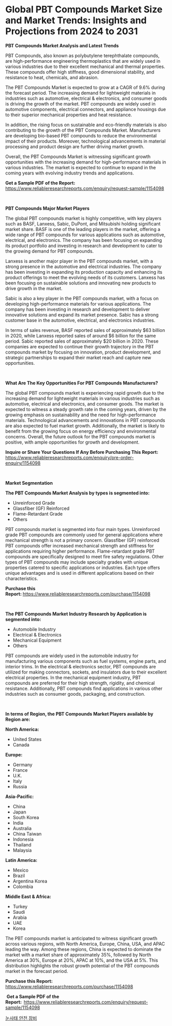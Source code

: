 <p><h1>Global PBT Compounds Market Size and Market Trends: Insights and Projections from 2024 to 2031</h1></p><p><strong>PBT Compounds Market Analysis and Latest Trends</strong></p>
<p><p>PBT Compounds, also known as polybutylene terephthalate compounds, are high-performance engineering thermoplastics that are widely used in various industries due to their excellent mechanical and thermal properties. These compounds offer high stiffness, good dimensional stability, and resistance to heat, chemicals, and abrasion.</p><p>The PBT Compounds Market is expected to grow at a CAGR of 9.6% during the forecast period. The increasing demand for lightweight materials in industries such as automotive, electrical & electronics, and consumer goods is driving the growth of the market. PBT compounds are widely used in automotive components, electrical connectors, and appliance housings due to their superior mechanical properties and heat resistance.</p><p>In addition, the rising focus on sustainable and eco-friendly materials is also contributing to the growth of the PBT Compounds Market. Manufacturers are developing bio-based PBT compounds to reduce the environmental impact of their products. Moreover, technological advancements in material processing and product design are further driving market growth.</p><p>Overall, the PBT Compounds Market is witnessing significant growth opportunities with the increasing demand for high-performance materials in various industries. The market is expected to continue to expand in the coming years with evolving industry trends and applications.</p></p>
<p><strong>Get a Sample PDF of the Report:&nbsp;</strong> <a href="https://www.reliableresearchreports.com/enquiry/request-sample/1154098">https://www.reliableresearchreports.com/enquiry/request-sample/1154098</a></p>
<p>&nbsp;</p>
<p><strong>PBT Compounds Major Market Players</strong></p>
<p><p>The global PBT compounds market is highly competitive, with key players such as BASF, Lanxess, Sabic, DuPont, and Mitsubishi holding significant market share. BASF is one of the leading players in the market, offering a wide range of PBT compounds for various applications such as automotive, electrical, and electronics. The company has been focusing on expanding its product portfolio and investing in research and development to cater to the growing demand for PBT compounds.</p><p>Lanxess is another major player in the PBT compounds market, with a strong presence in the automotive and electrical industries. The company has been investing in expanding its production capacity and enhancing its product offerings to meet the evolving needs of its customers. Lanxess has been focusing on sustainable solutions and innovating new products to drive growth in the market.</p><p>Sabic is also a key player in the PBT compounds market, with a focus on developing high-performance materials for various applications. The company has been investing in research and development to deliver innovative solutions and expand its market presence. Sabic has a strong customer base in the automotive, electrical, and electronics industries.</p><p>In terms of sales revenue, BASF reported sales of approximately $63 billion in 2020, while Lanxess reported sales of around $6 billion for the same period. Sabic reported sales of approximately $20 billion in 2020. These companies are expected to continue their growth trajectory in the PBT compounds market by focusing on innovation, product development, and strategic partnerships to expand their market reach and capture new opportunities.</p></p>
<p>&nbsp;</p>
<p><strong>What Are The Key Opportunities For PBT Compounds Manufacturers?</strong></p>
<p><p>The global PBT compounds market is experiencing rapid growth due to the increasing demand for lightweight materials in various industries such as automotive, electrical and electronics, and consumer goods. The market is expected to witness a steady growth rate in the coming years, driven by the growing emphasis on sustainability and the need for high-performance materials. Technological advancements and innovations in PBT compounds are also expected to fuel market growth. Additionally, the market is likely to benefit from the growing focus on energy efficiency and environmental concerns. Overall, the future outlook for the PBT compounds market is positive, with ample opportunities for growth and development.</p></p>
<p><strong>Inquire or Share Your Questions If Any Before Purchasing This Report:</strong> <a href="https://www.reliableresearchreports.com/enquiry/pre-order-enquiry/1154098">https://www.reliableresearchreports.com/enquiry/pre-order-enquiry/1154098</a></p>
<p>&nbsp;</p>
<p><strong>Market Segmentation</strong></p>
<p><strong>The PBT Compounds Market Analysis by types is segmented into:</strong></p>
<p><ul><li>Unreinforced Grade</li><li>Glassfiber (GF) Reinforced</li><li>Flame-Retardant Grade</li><li>Others</li></ul></p>
<p><p>PBT compounds market is segmented into four main types. Unreinforced grade PBT compounds are commonly used for general applications where mechanical strength is not a primary concern. Glassfiber (GF) reinforced PBT compounds offer increased mechanical strength and stiffness for applications requiring higher performance. Flame-retardant grade PBT compounds are specifically designed to meet fire safety regulations. Other types of PBT compounds may include specialty grades with unique properties catered to specific applications or industries. Each type offers unique advantages and is used in different applications based on their characteristics.</p></p>
<p><strong>Purchase this Report:&nbsp;</strong><a href="https://www.reliableresearchreports.com/purchase/1154098">https://www.reliableresearchreports.com/purchase/1154098</a></p>
<p>&nbsp;</p>
<p><strong>The PBT Compounds Market Industry Research by Application is segmented into:</strong></p>
<p><ul><li>Automobile Industry</li><li>Electrical & Electronics</li><li>Mechanical Equipment</li><li>Others</li></ul></p>
<p><p>PBT compounds are widely used in the automobile industry for manufacturing various components such as fuel systems, engine parts, and interior trims. In the electrical & electronics sector, PBT compounds are utilized for making connectors, sockets, and insulators due to their excellent electrical properties. In the mechanical equipment industry, PBT compounds are preferred for their high strength, rigidity, and chemical resistance. Additionally, PBT compounds find applications in various other industries such as consumer goods, packaging, and construction.</p></p>
<p>&nbsp;</p>
<p><strong>In terms of Region, the PBT Compounds Market Players available by Region are:</strong></p>
<p>
    <p> <strong> North America: </strong>
        <ul>
            <li>United States</li>
            <li>Canada</li>
        </ul>
        </p> 
    <p> <strong> Europe: </strong>
        <ul>
            <li>Germany</li>
            <li>France</li>
            <li>U.K.</li>
            <li>Italy</li>
            <li>Russia</li>
        </ul>
        </p> 
    <p> <strong> Asia-Pacific: </strong>
        <ul>
            <li>China</li>
            <li>Japan</li>
            <li>South Korea</li>
            <li>India</li>
            <li>Australia</li>
            <li>China Taiwan</li>
            <li>Indonesia</li>
            <li>Thailand</li>
            <li>Malaysia</li>
        </ul>
        </p> 
    <p> <strong> Latin America: </strong>
        <ul>
            <li>Mexico</li>
            <li>Brazil</li>
            <li>Argentina Korea</li>
            <li>Colombia</li>
        </ul>
        </p> 
    <p> <strong> Middle East & Africa: </strong>
        <ul>
            <li>Turkey</li>
            <li>Saudi</li>
            <li>Arabia</li>
            <li>UAE</li>
            <li>Korea</li>
        </ul>
    </p>
    </p>
<p><p>The PBT compounds market is anticipated to witness significant growth across various regions, with North America, Europe, China, USA, and APAC leading the way. Among these regions, China is expected to dominate the market with a market share of approximately 35%, followed by North America at 30%, Europe at 20%, APAC at 10%, and the USA at 5%. This distribution highlights the robust growth potential of the PBT compounds market in the forecast period.</p></p>
<p><strong>Purchase this Report: </strong><a href="https://www.reliableresearchreports.com/purchase/1154098">https://www.reliableresearchreports.com/purchase/1154098</a></p>
<p>&nbsp;<strong>Get a Sample PDF of the Report:&nbsp;&nbsp;</strong><a href="https://www.reliableresearchreports.com/enquiry/request-sample/1154098">https://www.reliableresearchreports.com/enquiry/request-sample/1154098</a></p>
<p><strong></strong></p>
<p><p><a href="https://github.com/oajzkywllm460/Market-Research-Report-List-1/blob/main/4042174192000.md">눈사태 안전 장비</a></p></p>